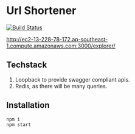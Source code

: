 # Url Shortener
[![Build Status](https://travis-ci.org/roychoo/url-shortener.svg?branch=master)](https://travis-ci.org/roychoo/url-shortener)

http://ec2-13-228-78-172.ap-southeast-1.compute.amazonaws.com:3000/explorer/

## Techstack
1. Loopback to provide swagger compliant apis.
2. Redis, as there will be many queries.

## Installation

```
npm i
npm start
```
